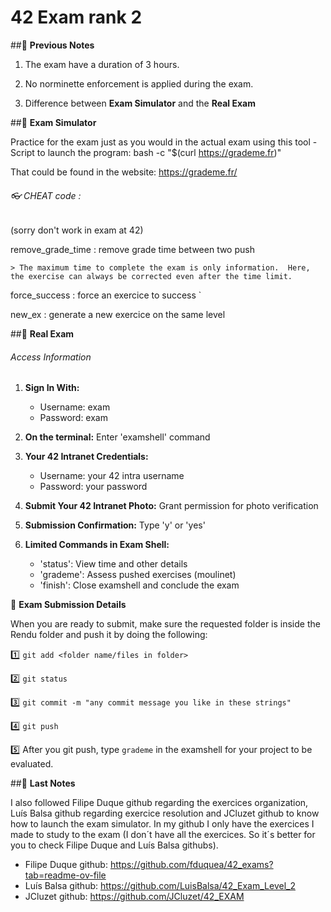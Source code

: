 # 42 Exam rank 2

##📝 **Previous Notes**

1. The exam have a duration of 3 hours.

2. No norminette enforcement is applied during the exam.

3. Difference between **Exam Simulator** and the **Real Exam**

##📝 **Exam Simulator**

Practice for the exam just as you would in the actual exam using this tool - Script to launch the program: bash -c "$(curl https://grademe.fr)"

That could be found in the website: https://grademe.fr/

###### 👓 CHEAT code :
(sorry don't work in exam at 42)

remove_grade_time : remove grade time between two push


`> The maximum time to complete the exam is only information. 
  Here, the exercise can always be corrected even after the time limit.`

force_success : force an exercice to success `

new_ex : generate a new exercice on the same level

##📝 **Real Exam**

###### Access Information

1. **Sign In With:**
   - Username: exam
   - Password: exam

2. **On the terminal:**
   Enter 'examshell' command

3. **Your 42 Intranet Credentials:**
   - Username: your 42 intra username
   - Password: your password

4. **Submit Your 42 Intranet Photo:**
   Grant permission for photo verification

5. **Submission Confirmation:**
   Type 'y' or 'yes'

6. **Limited Commands in Exam Shell:**
   - 'status': View time and other details
   - 'grademe': Assess pushed exercises (moulinet)
   - 'finish': Close examshell and conclude the exam

📝 **Exam Submission Details**

When you are ready to submit, make sure the requested folder is inside the Rendu folder and push it by doing the following:

1️⃣ `git add <folder name/files in folder>`

2️⃣ `git status`

3️⃣ `git commit -m "any commit message you like in these strings"`

4️⃣ `git push`

5️⃣ After you git push, type `grademe` in the examshell for your project to be evaluated.

##📝 **Last Notes**

I also followed Filipe Duque github regarding the exercices organization, Luís Balsa github regarding exercice resolution and JCluzet github to know how to launch the exam simulator. In my github I only have the exercices I made to study to the exam (I don´t have all the exercices. So it´s better for you to check Filipe Duque and Luís Balsa githubs).

- Filipe Duque github: https://github.com/fduquea/42_exams?tab=readme-ov-file
- Luís Balsa github: https://github.com/LuisBalsa/42_Exam_Level_2
- JCluzet github: https://github.com/JCluzet/42_EXAM

